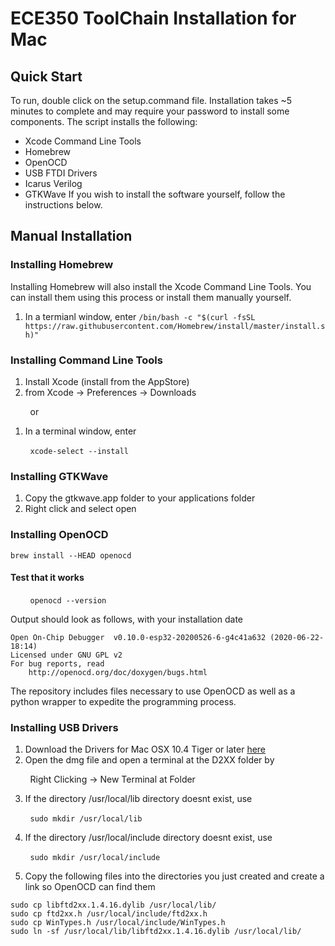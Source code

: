# ECE350 ToolChain Installation for Mac
## Quick Start
To run, double click on the setup.command file. Installation takes ~5 minutes to complete and may require your password to install some components. The script installs the following:
- Xcode Command Line Tools
- Homebrew
- OpenOCD
- USB FTDI Drivers
- Icarus Verilog 
- GTKWave
If you wish to install the software yourself, follow the instructions below.

## Manual Installation
### Installing Homebrew
Installing Homebrew will also install the Xcode Command Line Tools. You can install them using this process or install them manually yourself.
1. In a termianl window, enter
`/bin/bash -c "$(curl -fsSL https://raw.githubusercontent.com/Homebrew/install/master/install.sh)"`

### Installing Command Line Tools
1. Install Xcode (install from the AppStore)
2. from Xcode -> Preferences -> Downloads

&nbsp;&nbsp;&nbsp;&nbsp;&nbsp;&nbsp;&nbsp;&nbsp;or

1. In a terminal window, enter

&nbsp;&nbsp;&nbsp;&nbsp;&nbsp;&nbsp;&nbsp;&nbsp;`xcode-select --install`

### Installing GTKWave
1. Copy the gtkwave.app folder to your applications folder
2. Right click and select open

### Installing OpenOCD
`brew install --HEAD openocd`
#### Test that it works 
&nbsp;&nbsp;&nbsp;&nbsp;&nbsp;&nbsp;&nbsp;&nbsp;`openocd --version`

Output should look as follows, with your installation date
```
Open On-Chip Debugger  v0.10.0-esp32-20200526-6-g4c41a632 (2020-06-22-18:14)
Licensed under GNU GPL v2
For bug reports, read
	http://openocd.org/doc/doxygen/bugs.html
```
The repository includes files necessary to use OpenOCD as well as a python wrapper to expedite the programming process.

### Installing USB Drivers
1. Download the Drivers for Mac OSX 10.4 Tiger or later [here](https://www.ftdichip.com/Drivers/D2XX/MacOSX/D2XX1.4.16.dmg)
2. Open the dmg file and open a terminal at the D2XX folder by 

&nbsp;&nbsp;&nbsp;&nbsp;&nbsp;&nbsp;&nbsp;&nbsp;Right Clicking -> New Terminal at Folder
  
3. If the directory /usr/local/lib directory doesnt exist, use

&nbsp;&nbsp;&nbsp;&nbsp;&nbsp;&nbsp;&nbsp;&nbsp;`sudo mkdir /usr/local/lib`

4. If the directory /usr/local/include directory doesnt exist, use

&nbsp;&nbsp;&nbsp;&nbsp;&nbsp;&nbsp;&nbsp;&nbsp;`sudo mkdir /usr/local/include`

5. Copy the following files into the directories you just created and create a link so OpenOCD can find them
```
sudo cp libftd2xx.1.4.16.dylib /usr/local/lib/
sudo cp ftd2xx.h /usr/local/include/ftd2xx.h
sudo cp WinTypes.h /usr/local/include/WinTypes.h
sudo ln -sf /usr/local/lib/libftd2xx.1.4.16.dylib /usr/local/lib/
```
